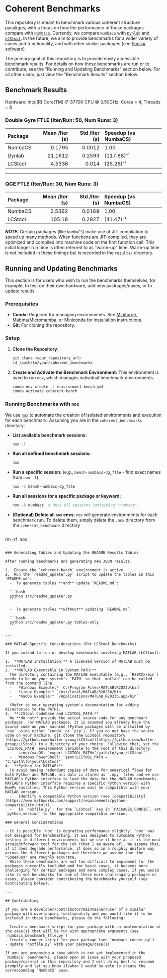 # Coherent Benchmarks

This repository is meant to benchmark various coherent structure pacakges, with a focus on how the performance of these packages compare with [`NumbaCS`](https://github.com/alb3rtjarvis/numbacs). 
Currently, we compare `NumbaCS` with [`Dynlab`](https://github.com/hokiepete/dynlab) and [`LCStool`](https://github.com/haller-group/LCStool). In the future, we aim to provide benchmarks for a wider variety of cases and functionality, and with other similar packages 
(see [Similar software](https://github.com/alb3rtjarvis/numbacs?tab=readme-ov-file#similar-software))

The primary goal of this repository is to provide easily accessible benchmark results. For details on how these benchmarks are run or to contribute, see the "Running and Updating Benchmarks" section below. For all other users, just view the "Benchmark Results" section below.

## Benchmark Results

Hardware: Intel(R) Core(TM) i7-3770K CPU @ 3.50GHz, Cores = 4, Threads = 8

<!-- BENCHMARK_RESULTS_START -->

### Double Gyre FTLE (Iter/Run: 50, Num Runs: 3)

| Package   |   Mean /Iter (s) |   Std /Iter (s) | Speedup (vs NumbaCS)   |
|:----------|-----------------:|----------------:|:-----------------------|
| NumbaCS   |           0.1795 |          0.0012 | 1.00                   |
| Dynlab    |          21.1612 |          0.2593 | (117.88)⁻¹             |
| LCStool   |           4.5336 |          0.014  | (25.26)⁻¹              |

---

### QGE FTLE (Iter/Run: 30, Num Runs: 3)

| Package   |   Mean /Iter (s) |   Std /Iter (s) | Speedup (vs NumbaCS)   |
|:----------|-----------------:|----------------:|:-----------------------|
| NumbaCS   |           2.5362 |          0.0169 | 1.00                   |
| LCStool   |         105.18   |          0.2927 | (41.47)⁻¹              |

<!-- BENCHMARK_RESULTS_END -->

**_NOTE:_**  Certain packages (like `NumbaCS`) make use of JIT compilation to speed up many methods. When functions are JIT-compiled, they are optimized and compiled into machine code on the first function call. This initial longer run time is often referred to as "warm-up" time. Warm-up time is not included in these timings but is recorded in the `results/` directory.

## Running and Updating Benchmarks

This section is for users who wish to run the benchmarks themselves, for example, to test on their own hardware, add new packages/cases, or to update results.

### Prerequisites

-  **Conda:** Required for managing environments. See [Miniforge](https://github.com/conda-forge/miniforge), [Mabma/Micromamba](https://github.com/mamba-org/mamba), or [Miniconda](https://docs.conda.io/en/latest/miniconda.html) for installation instructions.
-  **Git:** For cloning the repository.

### Setup

1.  **Clone the Repository:**
    ```bash
    git clone <your_repository_url>
    cd /path/to/your/coherent_benchmarks
    ```

2.  **Create and Activate the Benchmark Environment:**
    This environment is used to run `nox`, which manages individual benchmark environments.
    ```bash
    conda env create -f environment-bench.yml
    conda activate coherent-bench
    ```

### Running Benchmarks with `nox`

We use [`nox`](https://nox.thea.codes/en/stable/) to automate the creation of isolated environments and execution for each benchmark. Assuming you are in the `coherent_benchmarks` directory:

-   **List available benchmark sessions:**
    ```bash
    nox -l
    ```
-   **Run all defined benchmark sessions:**
    ```bash
    nox
    ```
-   **Run a specific session:** (e.g., `bench-numbacs-dg_ftle` - find exact names from `nox -l`)
    ```bash
    nox -s bench-numbacs-dg_ftle
    ```
-   **Run all sessions for a specific package or keyword:**
    ```bash
    nox -k numbacs  # Runs all sessions containing "numbacs"
    ```
-  **(Optional) Delete all `nox` envs**: `nox` will  generate environments for each benchmark run. To delete them, simply delete the `.nox` directory from the `coherent_benchmark` directory
   ```bash
  rm -rf .nox
  ```

### Generating Tables and Updating the README Results Tables

After running benchmarks and generating new JSON results:

1.  Ensure the `coherent-bench` environment is active.
2.  Run the `readme_updater.py` script to update the tables in this `README.md`:
	-  To generate tables **and** update `README.md`:
	
    ```bash
    python src/readme_updater.py
    ```

	-  To generate tables **without** updating `README.md`:
	
    ```bash
    python src/readme_updater.py tables-only
    ```
    
---

### MATLAB-Specific Considerations (For LCStool Benchmarks)

If you intend to run or develop benchmarks involving MATLAB (LCStool):

1.  **MATLAB Installation:** A licensed version of MATLAB must be installed.
2.  **MATLAB Executable in System PATH:**
    The directory containing the MATLAB executable (e.g., `R20XXx/bin`) needs to be on your system's `PATH` so that `matlab` can be called from the command line.
    -   *Windows Example:* `C:\Program Files\MATLAB\R2023b\bin`
    -   *Linux Example:* `/usr/local/MATLAB/R2023b/bin`
    -   *macOS Example:* `/Applications/MATLAB_R2023b.app/bin`
    
    (Refer to your operating system's documentation for adding directories to the PATH).
3.  **LCStool Codebase and LCSTOOL_PATH:**
	We **do not** provide the actual source code for any benchmark packages. For MATLAB packages, it is assumed you already have the source code on your machine (Python packages will be installed by `nox` using either `conda` or `pip`). If you do not have the source code on your machine, git clone the LCStool repository [https://github.com/haller-group/LCStool](https://github.com/haller-group/LCStool) to a directory of your choice. Following that, set the `LCSTOOL_PATH` environment variable to the root of this directory.
    -   Linux/macOS: `export LCSTOOL_PATH="/path/to/your/LCStool"`
    -   Windows PowerShell: `$env:LCSTOOL_PATH = "C:\path\to\your\LCStool"`
4.  **Python for MATLAB:**
	To avoid having redundunt copies of data for numerical flows for both Python and MATLAB, all data is stored as `.npy` files and we use MATLAB's Python interface to load the data for the MATLAB benchmarks. MATLAB's Python interface requires a specific Python version with NumPy installed. This Python version must be compatible with your MATLAB version.
    -   Identify a compatible Python version (see [compatibility](https://www.mathworks.com/support/requirements/python-compatibility.html)).
    -   In `noxfile.py`, for the `LCStool` key in `PACKAGES_CONFIG`, set `python_version` to the appropriate compatible version.

### General Considerations

- It is possible `nox` is degrading performance slightly. `nox` was not designed for benchmarking, it was designed to automate Python testing in different environments but we use it here as it is the most straightforward tool for the job (that I am aware of). We assume that, if it does degrade performance, it does so in a roughly uniform way across the different packages and therefore we assume that the "Speedups" are roughly accurate.
- While these benchmarks are not too difficult to implement for the packages currently included and for basic cases, it becomes more challenging for certain packages and more complex cases. If you would like to see benchmarks for one of these more challenging packages or cases, please consider contributing the benchmarks yourself (see Contributing below).

---

## Contributing

If you are a developer/contributor/maintainer/user of a similar package with overlapping functionality and you would like it to be included in these benchmarks, please do the following:

- Create a benchmark script for your package with an implementation of the case(s) that will be run with appropriate arguments (see `numbacs_benchmark_ftle.py`)
- Create a runner script for your package (see `numbacs_runner.py`)
- Update `noxfile.py` with your package/case(s)

If you are proposing a case which is not yet implemented in the `NumbaCS` benchmarks, please open an issue with your proposed package/case(s) in this repository and I will do my best to respond promptly and let you know if/when I would be able to create the corresponding `NumbaCS` case.
